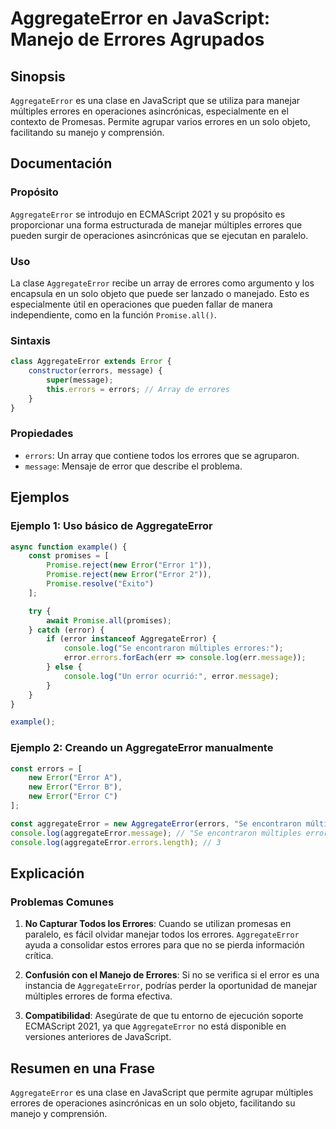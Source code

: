 <!--
Meta Description: # AggregateError en JavaScript: Manejo de Errores Agrupados ## Sinopsis `AggregateError` es una clase en JavaScript que se utiliza para manejar múltip...
Meta Keywords: error, aggregateerror, errores, que, errors
-->

# AggregateError en JavaScript: Manejo de Errores Agrupados

## Sinopsis
`AggregateError` es una clase en JavaScript que se utiliza para manejar múltiples errores en operaciones asincrónicas, especialmente en el contexto de Promesas. Permite agrupar varios errores en un solo objeto, facilitando su manejo y comprensión.

## Documentación
### Propósito
`AggregateError` se introdujo en ECMAScript 2021 y su propósito es proporcionar una forma estructurada de manejar múltiples errores que pueden surgir de operaciones asincrónicas que se ejecutan en paralelo.

### Uso
La clase `AggregateError` recibe un array de errores como argumento y los encapsula en un solo objeto que puede ser lanzado o manejado. Esto es especialmente útil en operaciones que pueden fallar de manera independiente, como en la función `Promise.all()`.

### Sintaxis
```javascript
class AggregateError extends Error {
    constructor(errors, message) {
        super(message);
        this.errors = errors; // Array de errores
    }
}
```

### Propiedades
- `errors`: Un array que contiene todos los errores que se agruparon.
- `message`: Mensaje de error que describe el problema.

## Ejemplos
### Ejemplo 1: Uso básico de AggregateError
```javascript
async function example() {
    const promises = [
        Promise.reject(new Error("Error 1")),
        Promise.reject(new Error("Error 2")),
        Promise.resolve("Éxito")
    ];

    try {
        await Promise.all(promises);
    } catch (error) {
        if (error instanceof AggregateError) {
            console.log("Se encontraron múltiples errores:");
            error.errors.forEach(err => console.log(err.message));
        } else {
            console.log("Un error ocurrió:", error.message);
        }
    }
}

example();
```

### Ejemplo 2: Creando un AggregateError manualmente
```javascript
const errors = [
    new Error("Error A"),
    new Error("Error B"),
    new Error("Error C")
];

const aggregateError = new AggregateError(errors, "Se encontraron múltiples errores.");
console.log(aggregateError.message); // "Se encontraron múltiples errores."
console.log(aggregateError.errors.length); // 3
```

## Explicación
### Problemas Comunes
1. **No Capturar Todos los Errores**: Cuando se utilizan promesas en paralelo, es fácil olvidar manejar todos los errores. `AggregateError` ayuda a consolidar estos errores para que no se pierda información crítica.
  
2. **Confusión con el Manejo de Errores**: Si no se verifica si el error es una instancia de `AggregateError`, podrías perder la oportunidad de manejar múltiples errores de forma efectiva.

3. **Compatibilidad**: Asegúrate de que tu entorno de ejecución soporte ECMAScript 2021, ya que `AggregateError` no está disponible en versiones anteriores de JavaScript.

## Resumen en una Frase
`AggregateError` es una clase en JavaScript que permite agrupar múltiples errores de operaciones asincrónicas en un solo objeto, facilitando su manejo y comprensión.
